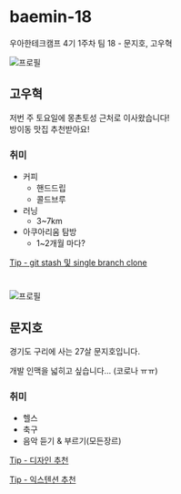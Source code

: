 # baemin-18

우아한테크캠프 4기 1주차 팀 18 - 문지호, 고우혁

![프로필](https://user-images.githubusercontent.com/45394360/124929654-a4f2cd00-e03b-11eb-935d-895fdc193c68.jpg)

## 고우혁

저번 주 토요일에 몽촌토성 근처로 이사왔습니다!  
방이동 맛집 추천받아요!

### 취미

- 커피
  - 핸드드립
  - 콜드브루
- 러닝
  - 3~7km
- 아쿠아리움 탐방
  - 1~2개월 마다?

[Tip - git stash 및 single branch clone](https://github.com/woowa-techcamp-2021/baemin-18/blob/main/tip/git.md)

#

![프로필](https://user-images.githubusercontent.com/50862052/124464868-ab7d0c80-ddcf-11eb-955b-f661c5afe1bc.jpeg)

## 문지호

경기도 구리에 사는 27살 문지호입니다.

개발 인맥을 넓히고 싶습니다... (코로나 ㅠㅠ)

### 취미

- 헬스
- 축구
- 음악 듣기 & 부르기(모든장르)

[Tip - 디자인 추천](https://github.com/woowa-techcamp-2021/baemin-18/blob/main/tip/디자인.md)

[Tip - 익스텐션 추천](https://github.com/woowa-techcamp-2021/baemin-18/blob/main/tip/익스텐션.md)

